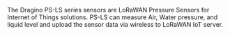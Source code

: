 The Dragino PS-LS series sensors are LoRaWAN Pressure Sensors for Internet of Things solutions. PS-LS can measure Air, Water pressure, and liquid level and upload the sensor data via wireless to LoRaWAN IoT server.
